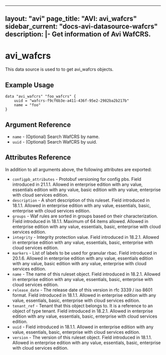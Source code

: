 <!--
    Copyright 2021 VMware, Inc.
    SPDX-License-Identifier: Mozilla Public License 2.0
-->
---
layout: "avi"
page_title: "AVI: avi_wafcrs"
sidebar_current: "docs-avi-datasource-wafcrs"
description: |-
  Get information of Avi WafCRS.
---

# avi_wafcrs

This data source is used to to get avi_wafcrs objects.

## Example Usage

```hcl
data "avi_wafcrs" "foo_wafcrs" {
    uuid = "wafcrs-f9cf6b3e-a411-436f-95e2-2982ba2b217b"
    name = "foo"
}
```

## Argument Reference

* `name` - (Optional) Search WafCRS by name.
* `uuid` - (Optional) Search WafCRS by uuid.

## Attributes Reference

In addition to all arguments above, the following attributes are exported:

* `configpb_attributes` - Protobuf versioning for config pbs. Field introduced in 21.1.1. Allowed in enterprise edition with any value, essentials edition with any value, basic edition with any value, enterprise with cloud services edition.
* `description` - A short description of this ruleset. Field introduced in 18.1.1. Allowed in enterprise edition with any value, essentials, basic, enterprise with cloud services edition.
* `groups` - Waf rules are sorted in groups based on their characterization. Field introduced in 18.1.1. Maximum of 64 items allowed. Allowed in enterprise edition with any value, essentials, basic, enterprise with cloud services edition.
* `integrity` - Integrity protection value. Field introduced in 18.2.1. Allowed in enterprise edition with any value, essentials, basic, enterprise with cloud services edition.
* `markers` - List of labels to be used for granular rbac. Field introduced in 20.1.6. Allowed in enterprise edition with any value, essentials edition with any value, basic edition with any value, enterprise with cloud services edition.
* `name` - The name of this ruleset object. Field introduced in 18.2.1. Allowed in enterprise edition with any value, essentials, basic, enterprise with cloud services edition.
* `release_date` - The release date of this version in rfc 3339 / iso 8601 format. Field introduced in 18.1.1. Allowed in enterprise edition with any value, essentials, basic, enterprise with cloud services edition.
* `tenant_ref` - Tenant that this object belongs to. It is a reference to an object of type tenant. Field introduced in 18.2.1. Allowed in enterprise edition with any value, essentials, basic, enterprise with cloud services edition.
* `uuid` - Field introduced in 18.1.1. Allowed in enterprise edition with any value, essentials, basic, enterprise with cloud services edition.
* `version` - The version of this ruleset object. Field introduced in 18.1.1. Allowed in enterprise edition with any value, essentials, basic, enterprise with cloud services edition.

